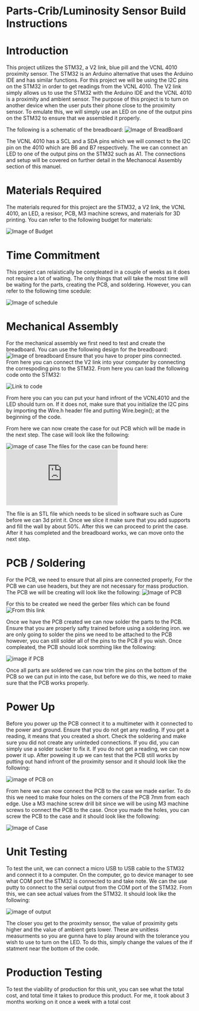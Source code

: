 # Parts-Crib/Luminosity Sensor Build Instructions

# Introduction 
This project utilizes the STM32, a V2 link, blue pill and the VCNL 4010 proximity sensor. The STM32 is an Arduino alternative that uses the Arduino IDE and has similar functions. For this project we will be using the I2C pins on the STM32 in order to get readings from the VCNL 4010. The V2 link simply allows us to use the STM32 with the Arduino IDE and the VCNL 4010 is a proximity and ambient sensor. The purpose of this project is to turn on another device when the user puts their phone close to the proximity sensor. To emulate this, we will simply use an LED on one of the output pins on the STM32 to ensure that we assembled it properly. 

The following is a schematic of the breadboard:
![Image of BreadBoard](https://raw.githubusercontent.com/asperham/Parts-Crib/master/Images/Schematic.png)

The VCNL 4010 has a SCL and a SDA pins which we will connect to the I2C pin on the 4010 which are B6 and B7 respectively. The we can connect an LED to one of the output pins on the STM32 such as A1. The connections and setup will be covered on further detail in the Mechanocal Assembly section of this manuel.  

# Materials Required
The materials requred for this project are the STM32, a V2 link, the VCNL 4010, an LED, a resisor, PCB, M3 machine screws, and materials for 3D printing. You can refer to the following budget for materials: 

![Image of Budget](https://raw.githubusercontent.com/asperham/Parts-Crib/master/Images/Budget%20pic.png)

# Time Commitment
This project can relaistically be compleated in a couple of weeks as it does not require a lot of waiting. The only things that will take the most time will be waiting for the parts, creating the PCB, and soldering. However, you can refer to the following time scedule: 

![Image of schedule](https://raw.githubusercontent.com/asperham/Parts-Crib/master/Images/schedule.png)


# Mechanical Assembly
For the mechanical assembly we first need to test and create the breadboard. You can use the following design for the breadboard: 
![Image of breadboard](https://github.com/asperham/Parts-Crib/blob/master/Images/BreadBoard.png)
Ensure that you have to proper pins connected. From here you can connect the V2 link into your computer by connecting the correspoding pins to the STM32. From here you can load the following code onto the STM32:

![Link to code](https://github.com/asperham/Parts-Crib/blob/master/Software/hardware_project/hardware_project.ino)

From here you can you can put your hand infront of the VCNL4010 and the LED should turn on. If it does not, make sure that you initialize the I2C pins by importing the Wire.h header file and putting Wire.begin(); at the beginning of the code. 

From here we can now create the case for out PCB which will be made in the next step. The case will look like the following: 

![image of case](https://raw.githubusercontent.com/asperham/Parts-Crib/master/Mechanical/part.png)
The files for the case can be found here: ![Link to case files](https://github.com/asperham/Parts-Crib/blob/master/Mechanical/CaseDrawing2.stl)

The file is an STL file which needs to be sliced in software such as Cure before we can 3d print it. Once we slice it make sure that you add supports and fill the wall by about 50%. After this we can proceed to print the case. After it has completed and the breadboard works, we can move onto the next step.

# PCB / Soldering
For the PCB, we need to ensure that all pins are connected properly, For the PCB we can use headers, but they are not necessary for mass production. The PCB we will be creating will look like the following:
![Image of PCB](https://raw.githubusercontent.com/asperham/Parts-Crib/master/Images/PCB.png)

For this to be created we need the gerber files which can be found ![From this link](https://github.com/asperham/Parts-Crib/tree/master/Electronics/Colin%20Gerber)

Once we have the PCB created we can now solder the parts to the PCB. Ensure that you are properly safty trained before using a soldering iron. we are only going to solder the pins we need to be attached to the PCB however, you can still solder all of the pins to the PCB if you wish. Once compleated, the PCB should look somthing like the following:

![image if PCB](https://raw.githubusercontent.com/asperham/Parts-Crib/master/Electronics/PCB%20working%202.jpg)

Once all parts are soldered we can now trim the pins on the bottom of the PCB so we can put in into the case, but before we do this, we need to make sure that the PCB works properly.

# Power Up
Before you power up the PCB connect it to a multimeter with it connected to the power and ground. Ensure that you do not get any reading. If you get a reading, it means that you created a short. Check the soldering and make sure you did not create any uninteded connections. If you did, you can simply use a solder sucker to fix it. If you do not get a reading, we can now power it up. After poweing it up we can test that the PCB still works by putting out hand infront of the proximity sensor and it should look like the following: 

![image of PCB on](https://raw.githubusercontent.com/asperham/Parts-Crib/master/Electronics/PCB%20Working.jpg)

From here we can now connect the PCB to the case we made earlier. To do this we need to make four holes on the corners of the PCB 7mm from each edge. Use a M3 machine screw drill bit since we will be using M3 machine screws to connect the PCB to the case. Once you made the holes, you can screw the PCB to the case and it should look like the following:

![Image of Case](https://raw.githubusercontent.com/asperham/Parts-Crib/master/Mechanical/Case.jpg)

# Unit Testing
To test the unit, we can connect a micro USB to USB cable to the STM32 and connect it to a computer. On the computer, go to device manager to see what COM port the STM32 is connected to and take note. We can the use putty to connect to the serial output from the COM port of the STM32. From this, we can see actual values from the STM32. It should look like the following: 

![image of output](https://raw.githubusercontent.com/asperham/Parts-Crib/master/Images/Ouput.png)

The closer you get to the proximity sensor, the value of proximity gets higher and the value of ambient gets lower. These are unitless measurments so you are gunna have to play around with the tolerance you wish to use to turn on the LED. To do this, simply change the values of the if statment near the bottom of the code. 

# Production Testing
To test the viability of production for this unit, you can see what the total cost, and total time it takes to produce this product. For me, it took about 3 months working on it once a week with a total cost 
